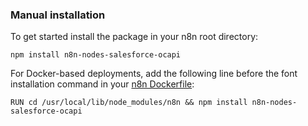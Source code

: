 ### Manual installation

To get started install the package in your n8n root directory:

`npm install n8n-nodes-salesforce-ocapi`


For Docker-based deployments, add the following line before the font installation command in your [n8n Dockerfile](https://github.com/n8n-io/n8n/blob/master/docker/images/n8n/Dockerfile):


`RUN cd /usr/local/lib/node_modules/n8n && npm install n8n-nodes-salesforce-ocapi`